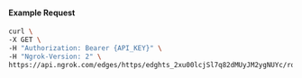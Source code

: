 <!-- Code generated for API Clients. DO NOT EDIT. -->

#### Example Request

```bash
curl \
-X GET \
-H "Authorization: Bearer {API_KEY}" \
-H "Ngrok-Version: 2" \
https://api.ngrok.com/edges/https/edghts_2xu00lcjSl7q82dMUyJM2ygNUYc/routes/edghtsrt_2xu00qZ2ByinuM2jLEk0mkik71E
```
